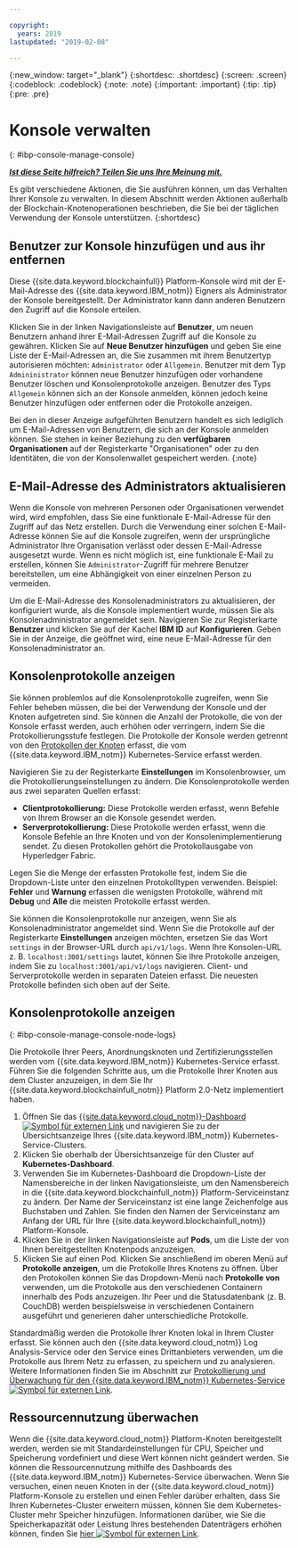 ```yaml
---

copyright:
  years: 2019
lastupdated: "2019-02-08"

---
```


{:new_window: target="_blank"}
{:shortdesc: .shortdesc}
{:screen: .screen}
{:codeblock: .codeblock}
{:note: .note}
{:important: .important}
{:tip: .tip}
{:pre: .pre}


# Konsole verwalten
{: #ibp-console-manage-console}

***[Ist diese Seite hilfreich? Teilen Sie uns Ihre Meinung mit.](https://www.surveygizmo.com/s3/4501493/IBM-Blockchain-Documentation)***

Es gibt verschiedene Aktionen, die Sie ausführen können, um das Verhalten Ihrer Konsole zu verwalten. In diesem Abschnitt werden Aktionen außerhalb der Blockchain-Knotenoperationen beschrieben, die Sie bei der täglichen Verwendung der Konsole unterstützen.
{:shortdesc}

## Benutzer zur Konsole hinzufügen und aus ihr entfernen

Diese {{site.data.keyword.blockchainfull}} Platform-Konsole wird mit der E-Mail-Adresse des {{site.data.keyword.IBM_notm}} Eigners als Administrator der Konsole bereitgestellt. Der Administrator kann dann anderen Benutzern den Zugriff auf die Konsole erteilen.

Klicken Sie in der linken Navigationsleiste auf **Benutzer**, um neuen Benutzern anhand ihrer E-Mail-Adressen Zugriff auf die Konsole zu gewähren. Klicken Sie auf **Neue Benutzer hinzufügen** und geben Sie eine Liste der E-Mail-Adressen an, die Sie zusammen mit ihrem Benutzertyp autorisieren möchten: `Administrator` oder `Allgemein`. Benutzer mit dem Typ `Admininistrator` können neue Benutzer hinzufügen oder vorhandene Benutzer löschen und Konsolenprotokolle anzeigen. Benutzer des Typs `Allgemein` können sich an der Konsole anmelden, können jedoch keine Benutzer hinzufügen oder entfernen oder die Protokolle anzeigen.


Bei den in dieser Anzeige aufgeführten Benutzern handelt es sich lediglich um E-Mail-Adressen von Benutzern, die sich an der Konsole anmelden können. Sie stehen in keiner Beziehung zu den **verfügbaren Organisationen** auf der Registerkarte "Organisationen" oder zu den Identitäten, die von der Konsolenwallet gespeichert werden.
{:note}

## E-Mail-Adresse des Administrators aktualisieren

Wenn die Konsole von mehreren Personen oder Organisationen verwendet wird, wird empfohlen, dass Sie eine funktionale E-Mail-Adresse für den Zugriff auf das Netz erstellen. Durch die Verwendung einer solchen E-Mail-Adresse können Sie auf die Konsole zugreifen, wenn der ursprüngliche Administrator Ihre Organisation verlässt oder dessen E-Mail-Adresse ausgesetzt wurde. Wenn es nicht möglich ist, eine funktionale E-Mail zu erstellen, können Sie `Administrator`-Zugriff für mehrere Benutzer bereitstellen, um eine Abhängigkeit von einer einzelnen Person zu vermeiden.

Um die E-Mail-Adresse des Konsolenadministrators zu aktualisieren, der konfiguriert wurde, als die Konsole implementiert wurde, müssen Sie als Konsolenadministrator angemeldet sein. Navigieren Sie zur Registerkarte **Benutzer** und klicken Sie auf der Kachel **IBM ID** auf **Konfigurieren**. Geben Sie in der Anzeige, die geöffnet wird, eine neue E-Mail-Adresse für den Konsolenadministrator an.


## Konsolenprotokolle anzeigen

Sie können problemlos auf die Konsolenprotokolle zugreifen, wenn Sie Fehler beheben müssen, die bei der Verwendung der Konsole und der Knoten aufgetreten sind. Sie können die Anzahl der Protokolle, die von der Konsole erfasst werden, auch erhöhen oder verringern, indem Sie die Protokollierungsstufe festlegen. Die Protokolle der Konsole werden getrennt von den [Protokollen der Knoten](/docs/services/blockchain/howto/ibp-console-manage.html#ibp-console-manage-console-node-logs) erfasst, die vom {{site.data.keyword.IBM_notm}} Kubernetes-Service erfasst werden.

Navigieren Sie zu der Registerkarte **Einstellungen** im Konsolenbrowser, um die Protokollierungseinstellungen zu ändern. Die Konsolenprotokolle werden aus zwei separaten Quellen erfasst:

  * **Clientprotokollierung:** Diese Protokolle werden erfasst, wenn Befehle von Ihrem Browser an die Konsole gesendet werden.
  * **Serverprotokollierung:** Diese Protokolle werden erfasst, wenn die Konsole Befehle an Ihre Knoten und von der Konsolenimplementierung sendet. Zu diesen Protokollen gehört die Protokollausgabe von Hyperledger Fabric.

Legen Sie die Menge der erfassten Protokolle fest, indem Sie die Dropdown-Liste unter den einzelnen Protokolltypen verwenden. Beispiel: **Fehler** und **Warnung** erfassen die wenigsten Protokolle, während mit **Debug** und **Alle** die meisten Protokolle erfasst werden.

Sie können die Konsolenprotokolle nur anzeigen, wenn Sie als Konsolenadministrator angemeldet sind. Wenn Sie die Protokolle auf der Registerkarte **Einstellungen** anzeigen möchten, ersetzen Sie das Wort `settings` in der Browser-URL durch `api/v1/logs`. Wenn Ihre Konsolen-URL z. B. `localhost:3001/settings` lautet, können Sie Ihre Protokolle anzeigen, indem Sie zu `localhost:3001/api/v1/logs` navigieren. Client- und Serverprotokolle werden in separaten Dateien erfasst. Die neuesten Protokolle befinden sich oben auf der Seite.


## Konsolenprotokolle anzeigen
{: #ibp-console-manage-console-node-logs}

Die Protokolle Ihrer Peers, Anordnungsknoten und Zertifizierungsstellen werden vom {{site.data.keyword.IBM_notm}} Kubernetes-Service erfasst. Führen Sie die folgenden Schritte aus, um die Protokolle Ihrer Knoten aus dem Cluster anzuzeigen, in dem Sie Ihr {{site.data.keyword.blockchainfull_notm}} Platform 2.0-Netz implementiert haben.

1. Öffnen Sie das [{{site.data.keyword.cloud_notm}}-Dashboard ![Symbol für externen Link](../images/external_link.svg "Symbol für externen Link")](https://console.bluemix.net/dashboard/apps/) und navigieren Sie zu der Übersichtsanzeige Ihres {{site.data.keyword.IBM_notm}} Kubernetes-Service-Clusters.
2. Klicken Sie oberhalb der Übersichtsanzeige für den Cluster auf **Kubernetes-Dashboard**.
3. Verwenden Sie im Kubernetes-Dashboard die Dropdown-Liste der Namensbereiche in der linken Navigationsleiste, um den Namensbereich in die {{site.data.keyword.blockchainfull_notm}} Platform-Serviceinstanz zu ändern. Der Name der Serviceinstanz ist eine lange Zeichenfolge aus Buchstaben und Zahlen. Sie finden den Namen der Serviceinstanz am Anfang der URL für Ihre {{site.data.keyword.blockchainfull_notm}} Platform-Konsole.
4. Klicken Sie in der linken Navigationsleiste auf **Pods**, um die Liste der von Ihnen bereitgestellten Knotenpods anzuzeigen.
5. Klicken Sie auf einen Pod. Klicken Sie anschließend im oberen Menü auf **Protokolle anzeigen**, um die Protokolle Ihres Knotens zu öffnen. Über den Protokollen können Sie das Dropdown-Menü nach **Protokolle von** verwenden, um die Protokolle aus den verschiedenen Containern innerhalb des Pods anzuzeigen. Ihr Peer und die Statusdatenbank (z. B. CouchDB) werden beispielsweise in verschiedenen Containern ausgeführt und generieren daher unterschiedliche Protokolle.

Standardmäßig werden die Protokolle Ihrer Knoten lokal in Ihrem Cluster erfasst. Sie können auch den {{site.data.keyword.cloud_notm}} Log Analysis-Service oder den Service eines Drittanbieters verwenden, um die Protokolle aus Ihrem Netz zu erfassen, zu speichern und zu analysieren. Weitere Informationen finden Sie im Abschnitt zur [Protokollierung und Überwachung für den {{site.data.keyword.IBM_notm}} Kubernetes-Service ![Symbol für externen Link](../images/external_link.svg "Symbol für externen Link")](https://console.cloud.ibm.com/docs/containers?topic=containers-health#health "Protokollierung und Überwachung für den {{site.data.keyword.IBM_notm}} Kubernetes-Service").


## Ressourcennutzung überwachen

Wenn die {{site.data.keyword.cloud_notm}} Platform-Knoten bereitgestellt werden, werden sie mit Standardeinstellungen für CPU, Speicher und Speicherung vordefiniert und diese Wert können nicht geändert werden. Sie können die Ressourcennutzung mithilfe des Dashboards des {{site.data.keyword.IBM_notm}} Kubernetes-Service überwachen. Wenn Sie versuchen, einen neuen Knoten in der {{site.data.keyword.cloud_notm}} Platform-Konsole zu erstellen und einen Fehler darüber erhalten, dass Sie Ihren Kubernetes-Cluster erweitern müssen, können Sie dem Kubernetes-Cluster mehr Speicher hinzufügen. Informationen darüber, wie Sie die Speicherkapazität oder Leistung Ihres bestehenden Datenträgers erhöhen können, finden Sie [hier ![Symbol für externen Link](../images/external_link.svg "Symbol für externen Link")](https://console.bluemix.net/docs/containers/cs_storage_file.html#change_storage_configuration "Größe und IOPS der vorhandenen Speichereinheit ändern").
